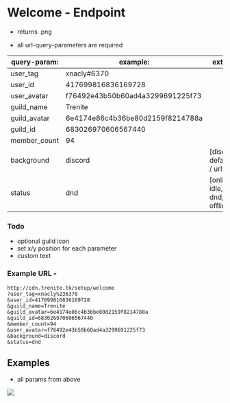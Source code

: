 # Welcome - Endpoint

- returns .png

- all url-query-parameters are required

  

| query-param: | example:                         | extras:                                  |
| ------------ | -------------------------------- | ---------------------------------------- |
| user_tag     | xnacly#6370                      |                                          |
| user_id      | 417699816836169728               |                                          |
| user_avatar  | f76492e43b50b60ad4a3299691225f73 |                                          |
| guild_name   | Trenite                          |                                          |
| guild_avatar | 6e4174e86c4b36be80d2159f8214788a |                                          |
| guild_id     | 683026970606567440               |                                          |
| member_count | 94                               |                                          |
| background   | discord                          | [discord, default] / url|
| status       | dnd                              | [online, idle, dnd, offline]             |

### Todo
- optional guild icon
- set x/y position for each parameter
- custom text

### Example URL - 
```
http://cdn.trenite.tk/setup/welcome
?user_tag=xnacly%236370
&user_id=417699816836169728
&guild_name=Trenite
&guild_avatar=6e4174e86c4b36be80d2159f8214788a
&guild_id=683026970606567440
&member_count=94
&user_avatar=f76492e43b50b60ad4a3299691225f73
&background=discord
&status=dnd
```

## Examples 
- all params from above
<img src="https://github.com/Trenite/image-manipulation-api/blob/master/docs/welcome/welcome.png"/>

